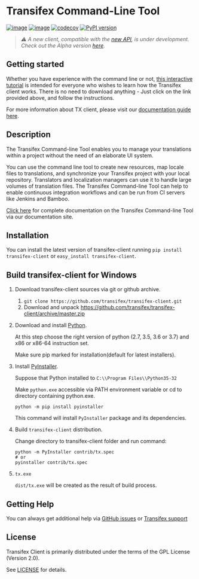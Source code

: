 Transifex Command-Line Tool
===========================
[![image](https://circleci.com/gh/transifex/transifex-client/tree/master.svg?style=shield&circle-token=33aafd984726261eff1b73278a0cf761382c478a)](https://circleci.com/gh/transifex/transifex-client/tree/master)
[![image](https://ci.appveyor.com/api/projects/status/github/transifex/transifex-client?branch=master&svg=true)](https://ci.appveyor.com/project/transifex/transifex-client/branch/master)
[![codecov](https://codecov.io/gh/transifex/transifex-client/branch/master/graph/badge.svg)](https://codecov.io/gh/transifex/transifex-client)
[![PyPI version](https://badge.fury.io/py/transifex-client.svg)](https://badge.fury.io/py/transifex-client)

> _⚠️ A new client, compatible with the [new API](https://transifex.github.io/openapi/), is under development. Check out the Alpha version [here](https://github.com/transifex/cli)._

## Getting started
Whether you have experience with the command line or not, [this interactive tutorial](https://www.transifex.com/learn/txclient/) is intended for everyone who wishes to learn how the Transifex client works. There is no need to download anything - Just click on the link provided above, and follow the instructions.

For more information about TX client, please visit our [documentation guide here](https://docs.transifex.com/client/introduction).

Description
---
The Transifex Command-line Tool enables you to manage your translations within a project without the need of an elaborate UI system.

You can use the command line tool to create new resources, map locale files to translations, and synchronize your Transifex project with your local repository. Translators and localization managers can use it to handle large volumes of translation files.  The Transifex Command-line Tool can help to enable continuous integration workflows and can be run from CI servers like Jenkins and Bamboo.

[Click  here](http://docs.transifex.com/client/) for complete documentation on the Transifex Command-line Tool via our documentation site.

Installation
------------

You can install the latest version of transifex-client running `pip install transifex-client` or `easy_install transifex-client`.

Build transifex-client for Windows
----------------------------------

1.  Download transifex-client sources via git or github archive.
    1.  `git clone https://github.com/transifex/transifex-client.git`
    2.  Download and unpack <https://github.com/transifex/transifex-client/archive/master.zip>

2.  Download and install [Python](https://www.python.org/downloads/windows/).

    At this step choose the right version of python (2.7, 3.5, 3.6 or 3.7) and x86 or x86-64 instruction set.

    Make sure pip marked for installation(default for latest installers).

3.  Install [PyInstaller](http://www.pyinstaller.org).

    Suppose that Python installed to `C:\\Program Files\\Python35-32`

    Make `python.exe` accessible via PATH environment variable or cd to directory containing python.exe.

        python -m pip install pyinstaller

    This command will install `PyInstaller` package and its dependencies.

4.  Build `transifex-client` distribution.

    Change directory to transifex-client folder and run command:

        python -m PyInstaller contrib/tx.spec
        # or
        pyinstaller contrib/tx.spec

5.  `tx.exe`

    `dist/tx.exe` will be created as the result of build process.


Getting Help
---
You can always get additional help via [GitHub issues](https://github.com/transifex/transifex-client/issues) or [Transifex support](https://www.transifex.com/contact/)

License
---
Transifex Client is primarily distributed under the terms of the GPL License (Version 2.0).

See [LICENSE](https://github.com/transifex/transifex-client/blob/master/LICENSE) for details.
